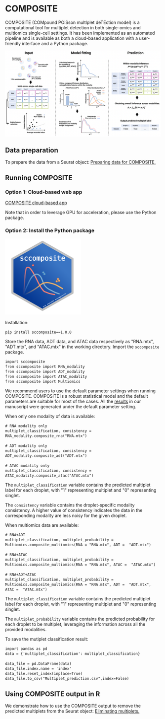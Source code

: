 # COMPOSITE

COMPOSITE (COMpound POiSson multIplet deTEction model) is a computational tool for multiplet detection in both single-omics and multiomics single-cell settings.
It has been implemented as an automated pipeline and is available as both a cloud-based application with a user-friendly interface and a Python package.


![Overview of the COMPOSITE model](./pictures/overview.png)


## Data preparation
To prepare the data from a Seurat object: [Preparing data for COMPOSITE.](https://htmlpreview.github.io/?https://github.com/HAH112/COMPOSITE/blob/main/composite_data_preparation.html)

## Running COMPOSITE


### Option 1: Cloud-based web app

[COMPOSITE cloud-based app](https://ondemand.htc.crc.pitt.edu/rnode/htc-n42.crc.pitt.edu/63206/?#)

Note that in order to leverage GPU for acceleration, please use the Python package.


### Option 2: Install the Python package 

<img src="./pictures/sticker3.png" width="245" height="245">

Installation:
```
pip install sccomposite==1.0.0
```
Store the RNA data, ADT data, and ATAC data respectively as "RNA.mtx", "ADT.mtx", and "ATAC.mtx" in the working directory. Import the `sccomposite` package.

```
import sccomposite
from sccomposite import RNA_modality
from sccomposite import ADT_modality
from sccomposite import ATAC_modality
from sccomposite import Multiomics
```
We recommend users to use the default parameter settings when running COMPOSITE. COMPOSITE is a robust statistical model and the default parameters are suitable for most of the cases.  All the [results](https://github.com/HAH112/COMPOSITE/tree/main/experiments) in our manuscript were generated under the default parameter setting. 

When only one modality of data is available:

```
# RNA modality only
multiplet_classification, consistency = RNA_modality.composite_rna("RNA.mtx")

# ADT modality only
multiplet_classification, consistency = ADT_modality.composite_adt("ADT.mtx")

# ATAC modality only
multiplet_classification, consistency = ATAC_modality.composite_atac("ATAC.mtx")
```
The `multiplet_classification` variable contains the predicted multiplet label for each droplet, with "1" representing multiplet and "0" representing singlet.

The `consistency` variable contains the droplet-specific modality consistency. A higher value of consistency indicates the data in the corresponding modality are less noisy for the given droplet.

When multiomics data are available:
```
# RNA+ADT
multiplet_classification, multiplet_probability = Multiomics.composite_multiomics(RNA = "RNA.mtx", ADT =  "ADT.mtx")

# RNA+ATAC
multiplet_classification, multiplet_probability = Multiomics.composite_multiomics(RNA = "RNA.mtx", ATAC =  "ATAC.mtx")

# RNA+ADT+ATAC
multiplet_classification, multiplet_probability = Multiomics.composite_multiomics(RNA = "RNA.mtx", ADT =  "ADT.mtx", ATAC =  "ATAC.mtx")
```
The `multiplet_classification` variable contains the predicted multiplet label for each droplet, with "1" representing multiplet and "0" representing singlet.

The `multiplet_probability` variable contains the predicted probability for each droplet to be multiplet, leveraging the information across all the provided modalities.

To save the mutiplet classification result: 

```
import pandas as pd
data = {'multiplet_classification': multiplet_classification}

data_file = pd.DataFrame(data)
data_file.index.name = 'index'
data_file.reset_index(inplace=True)
data_file.to_csv("Multiplet_prediction.csv",index=False)
```
## Using COMPOSITE output in R

We demonstrate how to use the COMPOSITE output to remove the predicted multiplets from the Seurat object: [Eliminating multiplets.](https://htmlpreview.github.io/?https://github.com/HAH112/COMPOSITE/blob/main/downstream.html)
